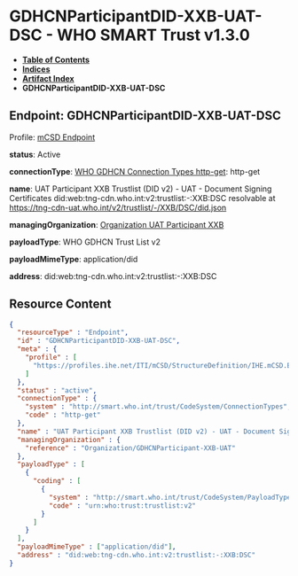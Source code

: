 # GDHCNParticipantDID-XXB-UAT-DSC - WHO SMART Trust v1.3.0

* [**Table of Contents**](toc.md)
* [**Indices**](indices.md)
* [**Artifact Index**](artifacts.md)
* **GDHCNParticipantDID-XXB-UAT-DSC**

## Endpoint: GDHCNParticipantDID-XXB-UAT-DSC

Profile: [mCSD Endpoint](https://profiles.ihe.net/ITI/mCSD/4.0.0/StructureDefinition-IHE.mCSD.Endpoint.html)

**status**: Active

**connectionType**: [WHO GDHCN Connection Types http-get](CodeSystem-ConnectionTypes.md#ConnectionTypes-http-get): http-get

**name**: UAT Participant XXB Trustlist (DID v2) - UAT - Document Signing Certificates did:web:tng-cdn.who.int:v2:trustlist:-:XXB:DSC resolvable at https://tng-cdn-uat.who.int/v2/trustlist/-/XXB/DSC/did.json

**managingOrganization**: [Organization UAT Participant XXB](Organization-GDHCNParticipant-XXB-UAT.md)

**payloadType**: WHO GDHCN Trust List v2

**payloadMimeType**: application/did

**address**: did:web:tng-cdn.who.int:v2:trustlist:-:XXB:DSC



## Resource Content

```json
{
  "resourceType" : "Endpoint",
  "id" : "GDHCNParticipantDID-XXB-UAT-DSC",
  "meta" : {
    "profile" : [
      "https://profiles.ihe.net/ITI/mCSD/StructureDefinition/IHE.mCSD.Endpoint"
    ]
  },
  "status" : "active",
  "connectionType" : {
    "system" : "http://smart.who.int/trust/CodeSystem/ConnectionTypes",
    "code" : "http-get"
  },
  "name" : "UAT Participant XXB Trustlist (DID v2) - UAT - Document Signing Certificates\ndid:web:tng-cdn.who.int:v2:trustlist:-:XXB:DSC\nresolvable at https://tng-cdn-uat.who.int/v2/trustlist/-/XXB/DSC/did.json",
  "managingOrganization" : {
    "reference" : "Organization/GDHCNParticipant-XXB-UAT"
  },
  "payloadType" : [
    {
      "coding" : [
        {
          "system" : "http://smart.who.int/trust/CodeSystem/PayloadTypes",
          "code" : "urn:who:trust:trustlist:v2"
        }
      ]
    }
  ],
  "payloadMimeType" : ["application/did"],
  "address" : "did:web:tng-cdn.who.int:v2:trustlist:-:XXB:DSC"
}

```
